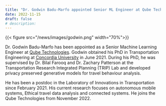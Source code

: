 ```yaml
---
title: "Dr. Godwin Badu-Marfo appointed Senior ML Engineer at Qube Tech"
date: 2022-11-15
draft: false
# description:
---
```


{{< figure src="/news/images/godwin.png" width="70%">}}


<!--more-->

Dr. Godwin Badu-Marfo has been appointed as a Senior Machine Learning Engineer at [Qube Technologies](https://www.qubeiot.com/). Godwin obtained his PhD in Transportation Engineering at [Concordia University](https://www.concordia.ca/) in June 2021. During his PhD, he was supervised by Dr. Bilal Farooq  and Dr. Zachary Patterson at the Transportation Research Integrated Planning (TRIP) Lab and developed privacy preserved generative models for travel behaviour analysis.

He has been a postdoc in the Laboratory of Innovations in Transportation since February 2021. His current research focuses on autonomous mobile systems, Ethical travel data analysis and connected systems. He joins the Qube Technologies from November 2022.

